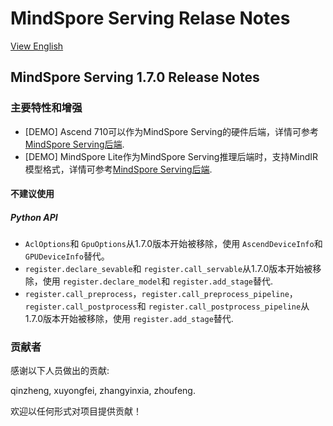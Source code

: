 # MindSpore Serving Relase Notes

[View English](./RELEASE.md)

## MindSpore Serving 1.7.0 Release Notes

### 主要特性和增强

- [DEMO] Ascend 710可以作为MindSpore Serving的硬件后端，详情可参考[MindSpore Serving后端](https://www.mindspore.cn/serving/docs/zh-CN/master/serving_install.html#installation).
- [DEMO] MindSpore Lite作为MindSpore Serving推理后端时，支持MindIR模型格式，详情可参考[MindSpore Serving后端](https://www.mindspore.cn/serving/docs/zh-CN/master/serving_install.html#installation).

#### 不建议使用

##### Python API

- `AclOptions`和 `GpuOptions`从1.7.0版本开始被移除，使用 `AscendDeviceInfo`和 `GPUDeviceInfo`替代。
- `register.declare_sevable`和 `register.call_servable`从1.7.0版本开始被移除，使用 `register.declare_model`和 `register.add_stage`替代.
- `register.call_preprocess`，`register.call_preprocess_pipeline`，`register.call_postprocess`和 `register.call_postprocess_pipeline`从1.7.0版本开始被移除，使用 `register.add_stage`替代.

### 贡献者

感谢以下人员做出的贡献:

qinzheng, xuyongfei, zhangyinxia, zhoufeng.

欢迎以任何形式对项目提供贡献！
